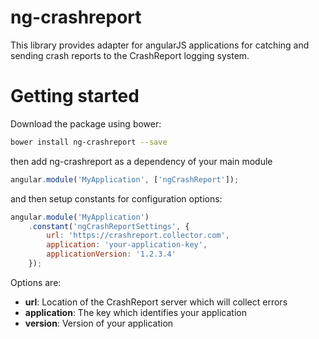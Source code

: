 # ng-crashreport
This library provides adapter for angularJS applications for catching and sending crash reports to the CrashReport logging system.

# Getting started
Download the package using bower:
```bash
bower install ng-crashreport --save
```
then add ng-crashreport as a dependency of your main module
```js
angular.module('MyApplication', ['ngCrashReport']);
```
and then setup constants for configuration options:
```js
angular.module('MyApplication')
    .constant('ngCrashReportSettings', {
		url: 'https://crashreport.collector.com',
		application: 'your-application-key',
		applicationVersion: '1.2.3.4'
	});
```
Options are:
* **url**: Location of the CrashReport server which will collect errors
* **application**: The key which identifies your application
* **version**: Version of your application
